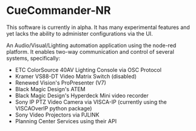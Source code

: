 CueCommander-NR
===============

This software is currently in alpha. It has many experimental features and yet lacks the ability to administer configurations via the UI.

An Audio/Visual/Lighting automation application using the node-red platform. It enables two-way communication and control of several systems, specifically:

* ETC ColorSource 40AV Lighting Console via OSC Protocol
* Kramer VS88-DT Video Matrix Switch (disabled)
* Renewed Vision's ProPresenter (V7)
* Black Magic Design's ATEM
* Black Magic Design's Hyperdeck Mini video recorder
* Sony IP PTZ Video Camera via VISCA-IP (currently using the VISCAOverIP python package)
* Sony Video Projectors via PJLINK
* Planning Center Services using their API
